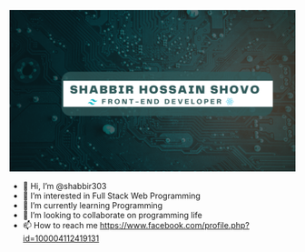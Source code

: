 ![The San Juan Mountains are beautiful!](https://github.com/shabbir303/bistro-boss-restruant-client/blob/main/src/assets/Black%20and%20White%20Bold%20Trade%20and%20Investments%20Youtube%20Banner.png)




- 👋 Hi, I’m @shabbir303
- 👀 I’m interested in Full Stack Web Programming
- 🌱 I’m currently learning Programming
- 💞️ I’m looking to collaborate on programming life
- 📫 How to reach me https://www.facebook.com/profile.php?id=100004112419131

<!---
shabbir303/shabbir303 is a ✨ special ✨ repository because its `README.md` (this file) appears on your GitHub profile.
You can click the Preview link to take a look at your changes.
--->
